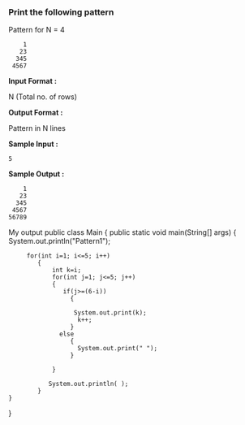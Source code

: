 ### Print the following pattern

Pattern for N = 4
```
    1
   23
  345
 4567
```
**Input Format :**

N (Total no. of rows)

**Output Format :**

Pattern in N lines

**Sample Input :**

```5```

**Sample Output :**
```
    1
   23
  345
 4567
56789
```
My output
public class Main
{
	public static void main(String[] args)
	{
		System.out.println("Pattern1");
		
		 for(int i=1; i<=5; i++) 
            {       
                int k=i;
                for(int j=1; j<=5; j++) 
                {       
                   if(j>=(6-i))
                     {
                         
                      System.out.print(k);
                       k++;
                     }
                  else
                     {
                       System.out.print(" ");
                     }
                         
                }  
                
               System.out.println( );
            } 
	}     
}

